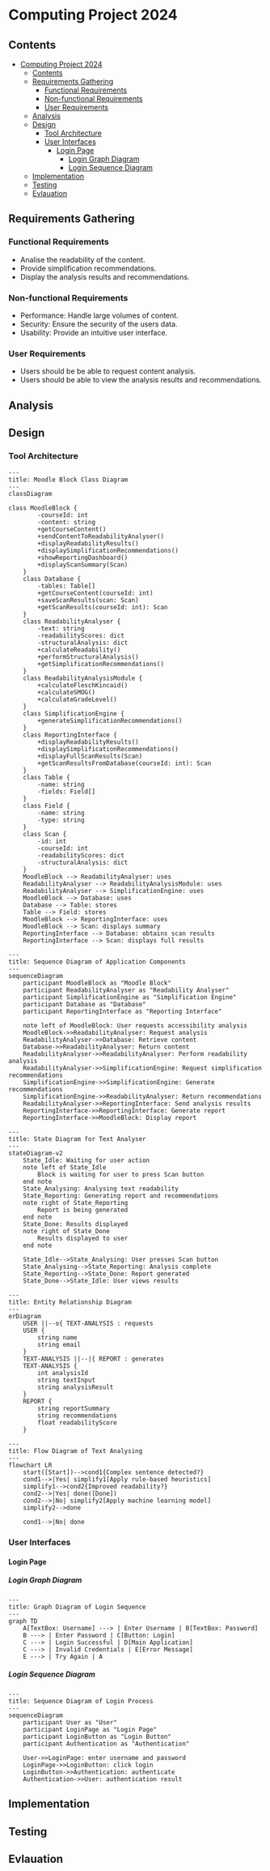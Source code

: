 # Computing Project 2024

## Contents

- [Computing Project 2024](#computing-project-2024)
  - [Contents](#contents)
  - [Requirements Gathering](#requirements-gathering)
    - [Functional Requirements](#functional-requirements)
    - [Non-functional Requirements](#non-functional-requirements)
    - [User Requirements](#user-requirements)
  - [Analysis](#analysis)
  - [Design](#design)
    - [Tool Architecture](#tool-architecture)
    - [User Interfaces](#user-interfaces)
      - [Login Page](#login-page)
        - [Login Graph Diagram](#login-graph-diagram)
        - [Login Sequence Diagram](#login-sequence-diagram)
  - [Implementation](#implementation)
  - [Testing](#testing)
  - [Evlauation](#evlauation)

## Requirements Gathering

### Functional Requirements

* Analise the readability of the content.
* Provide simplification recommendations.
* Display the analysis results and recommendations.

### Non-functional Requirements

* Performance: Handle large volumes of content.
* Security: Ensure the security of the users data.
* Usability: Provide an intuitive user interface.

### User Requirements

* Users should be be able to request content analysis.
* Users should be able to view the analysis results and recommendations.

## Analysis

## Design

### Tool Architecture

```mermaid
---
title: Moodle Block Class Diagram
---
classDiagram

class MoodleBlock {
        -courseId: int
        -content: string
        +getCourseContent()
        +sendContentToReadabilityAnalyser()
        +displayReadabilityResults()
        +displaySimplificationRecommendations()
        +showReportingDashboard()
        +displayScanSummary(Scan)
    }
    class Database {
        -tables: Table[]
        +getCourseContent(courseId: int)
        +saveScanResults(scan: Scan)
        +getScanResults(courseId: int): Scan
    }
    class ReadabilityAnalyser {
        -text: string
        -readabilityScores: dict
        -structuralAnalysis: dict
        +calculateReadability()
        +performStructuralAnalysis()
        +getSimplificationRecommendations()
    }
    class ReadabilityAnalysisModule {
        +calculateFleschKincaid()
        +calculateSMOG()
        +calculateGradeLevel()
    }
    class SimplificationEngine {
        +generateSimplificationRecommendations()
    }
    class ReportingInterface {
        +displayReadabilityResults()
        +displaySimplificationRecommendations()
        +displayFullScanResults(Scan)
        +getScanResultsFromDatabase(courseId: int): Scan
    }
    class Table {
        -name: string
        -fields: Field[]
    }
    class Field {
        -name: string
        -type: string
    }
    class Scan {
        -id: int
        -courseId: int
        -readabilityScores: dict
        -structuralAnalysis: dict
    }
    MoodleBlock --> ReadabilityAnalyser: uses
    ReadabilityAnalyser --> ReadabilityAnalysisModule: uses
    ReadabilityAnalyser --> SimplificationEngine: uses
    MoodleBlock --> Database: uses
    Database --> Table: stores
    Table --> Field: stores
    MoodleBlock --> ReportingInterface: uses
    MoodleBlock --> Scan: displays summary
    ReportingInterface --> Database: obtains scan results
    ReportingInterface --> Scan: displays full results
```

```mermaid
---
title: Sequence Diagram of Application Components
---
sequenceDiagram
    participant MoodleBlock as "Moodle Block"
    participant ReadabilityAnalyser as "Readability Analyser"
    participant SimplificationEngine as "Simplification Engine"
    participant Database as "Database"
    participant ReportingInterface as "Reporting Interface"

    note left of MoodleBlock: User requests accessibility analysis
    MoodleBlock->>ReadabilityAnalyser: Request analysis
    ReadabilityAnalyser->>Database: Retrieve content
    Database->>ReadabilityAnalyser: Return content
    ReadabilityAnalyser->>ReadabilityAnalyser: Perform readability analysis
    ReadabilityAnalyser->>SimplificationEngine: Request simplification recommendations
    SimplificationEngine->>SimplificationEngine: Generate recommendations
    SimplificationEngine->>ReadabilityAnalyser: Return recommendations
    ReadabilityAnalyser->>ReportingInterface: Send analysis results
    ReportingInterface->>ReportingInterface: Generate report
    ReportingInterface->>MoodleBlock: Display report
```

```mermaid
---
title: State Diagram for Text Analyser
---
stateDiagram-v2
    State_Idle: Waiting for user action
    note left of State_Idle
        Block is waiting for user to press Scan button
    end note
    State_Analysing: Analysing text readability
    State_Reporting: Generating report and recommendations
    note right of State_Reporting
        Report is being generated
    end note
    State_Done: Results displayed
    note right of State_Done
        Results displayed to user
    end note

    State_Idle-->State_Analysing: User presses Scan button
    State_Analysing-->State_Reporting: Analysis complete
    State_Reporting-->State_Done: Report generated
    State_Done-->State_Idle: User views results

```
```mermaid
---
title: Entity Relationship Diagram
---
erDiagram
    USER ||--o{ TEXT-ANALYSIS : requests
    USER {
        string name
        string email
    }
    TEXT-ANALYSIS ||--|{ REPORT : generates
    TEXT-ANALYSIS {
        int analysisId
        string textInput
        string analysisResult
    }
    REPORT {
        string reportSummary
        string recommendations
        float readabilityScore
    }
```

```mermaid
---
title: Flow Diagram of Text Analysing
---
flowchart LR
    start([Start])-->cond1{Complex sentence detected?}
    cond1-->|Yes| simplify1[Apply rule-based heuristics]
    simplify1-->cond2{Improved readability?}
    cond2-->|Yes| done([Done])
    cond2-->|No| simplify2[Apply machine learning model]
    simplify2-->done

    cond1-->|No| done
```
### User Interfaces

#### Login Page

##### Login Graph Diagram

```mermaid
---
title: Graph Diagram of Login Sequence
---
graph TD
    A[TextBox: Username] ---> | Enter Username | B[TextBox: Password]
    B ---> | Enter Password | C[Button: Login]
    C ---> | Login Successful | D[Main Application]
    C ---> | Invalid Credentials | E[Error Message]
    E ---> | Try Again | A
```

##### Login Sequence Diagram

```mermaid
---
title: Sequence Diagram of Login Process
---
sequenceDiagram
    participant User as "User"
    participant LoginPage as "Login Page"
    participant LoginButton as "Login Button"
    participant Authentication as "Authentication"

    User->>LoginPage: enter username and password
    LoginPage->>LoginButton: click login
    LoginButton->>Authentication: authenticate
    Authentication->>User: authentication result
```

## Implementation

## Testing

## Evlauation
